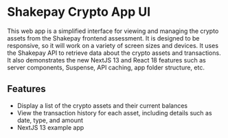 # Shakepay Crypto App UI

This web app is a simplified interface for viewing and managing the crypto assets from the Shakepay frontend assessment. It is designed to be responsive, so it will work on a variety of screen sizes and devices. It uses the Shakepay API to retrieve data about the crypto assets and transactions. It also demonstrates the new NextJS 13 and React 18 features such as server components, Suspense, API caching, app folder structure, etc.

## Features

- Display a list of the crypto assets and their current balances
- View the transaction history for each asset, including details such as date, type, and amount
- NextJS 13 example app
